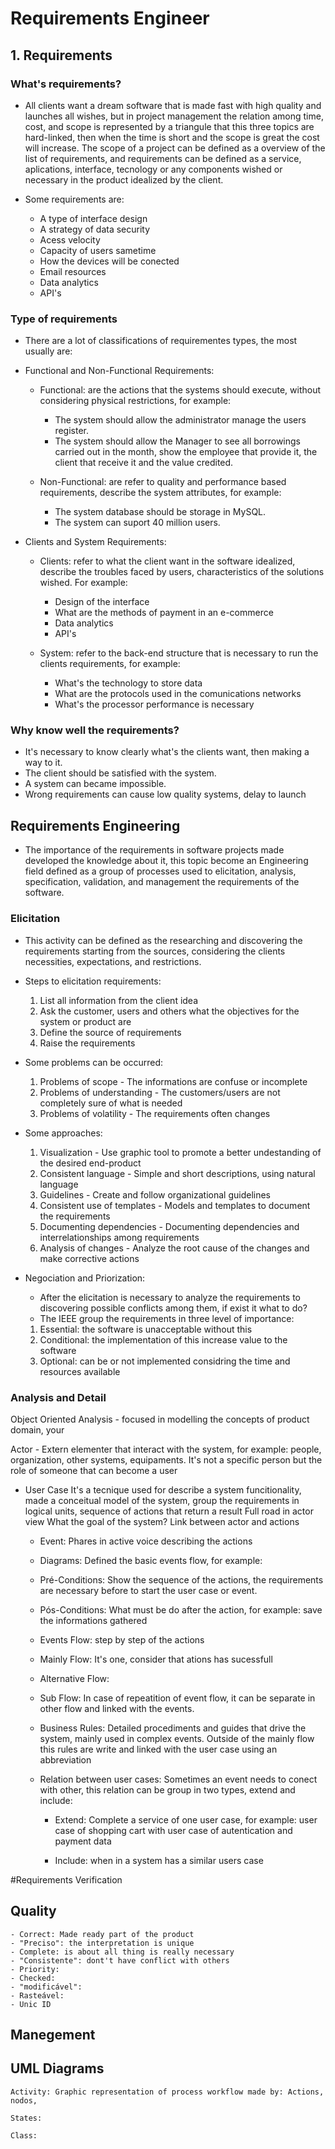# **Requirements Engineer**

## 1. Requirements

  ### What's requirements?

  - All clients want a dream software that is made fast with high quality and launches all wishes, but in project management the relation among time, cost, and scope is represented by a triangule that this three topics are hard-linked, then when the time is short and the scope is great the cost will increase. The scope of a project can be defined as a overview of the list of requirements, and requirements can be defined as a service, aplications, interface, tecnology or any components wished or necessary in the product idealized by the client.

  - Some requirements are:
    - A type of interface design
    - A strategy of data security
    - Acess velocity
    - Capacity of users sametime
    - How the devices will be conected
    - Email resources
    - Data analytics
    - API's


  ### Type of requirements

  - There are a lot of classifications of requirementes types, the most usually are:

  - Functional and Non-Functional Requirements:
    - Functional: are the actions that the systems should execute, without considering physical restrictions, for example:
       - The system should allow the administrator manage the users register.
       - The system should allow the Manager to see all borrowings carried out in the month, show the employee that provide it, the client that receive it and the value credited.

    - Non-Functional: are refer to quality and performance based requirements, describe the system attributes, for example:
       - The system database should be storage in MySQL.
       - The system can suport 40 million users.
    
  - Clients and System Requirements:
    - Clients: refer to what the client want in the software idealized, describe the troubles faced by users, characteristics of the solutions wished. For example:
      - Design of the interface
      - What are the methods of payment in an e-commerce
      - Data analytics
      - API's

    - System: refer to the back-end structure that is necessary to run the clients requirements, for example:
      - What's the technology to store data
      - What are the protocols used in the comunications networks
      - What's the processor performance is necessary
        
    
 ### Why know well the requirements?

   - It's necessary to know clearly what's the clients want, then making a way to it.
   - The client should be satisfied with the system.
   - A system can became impossible.
   - Wrong requirements can cause low quality systems, delay to launch

## Requirements Engineering

  - The importance of the requirements in software projects made developed the knowledge about it, this topic become an Engineering field defined as a group of processes used to elicitation, analysis, specification, validation, and management the requirements of the software.

  ### Elicitation 
  - This activity can be defined as the researching and discovering the requirements starting from the sources, considering the clients necessities, expectations, and restrictions.

  - Steps to elicitation requirements:
    1. List all information from the client idea
    2. Ask the customer, users and others what the objectives for the system or product are
    3. Define the source of requirements
    4. Raise the requirements

  - Some problems can be occurred:
    1. Problems of scope - The informations are confuse or incomplete
    2. Problems of understanding - The customers/users are not completely sure of what is needed
    3. Problems of volatility - The requirements often changes

  - Some approaches:
    1. Visualization - Use graphic tool to promote a better undestanding of the desired end-product
    2. Consistent language - Simple and short descriptions, using natural language
    3. Guidelines - Create and follow organizational guidelines
    4. Consistent use of templates - Models and templates to document the requirements
    5. Documenting dependencies - Documenting dependencies and interrelationships among requirements
    6. Analysis of changes - Analyze the root cause of the changes and make corrective actions

  - Negociation and Priorization:
    - After the elicitation is necessary to analyze the requirements to discovering possible conflicts among them, if exist it what to do?
    - The IEEE group the requirements in three level of importance:
    1. Essential: the software is unacceptable without this
    2. Conditional: the implementation of this increase value to the software
    3. Optional: can be or not implemented considring the time and resources available

  ### Analysis and Detail

  Object Oriented Analysis - focused in modelling the concepts of product domain, your 

  Actor - Extern elementer that interact with the system, for example: people, organization, other systems, equipaments. It's not a specific person but the role of someone that can become a user

  - User Case
    It's a tecnique used for describe a system funcitionality, made a conceitual model of the system, group the requirements in logical units, sequence of actions that return a result
    Full road in actor view
    What the goal of the system?
    Link between actor and actions

    - Event: Phares in active voice describing the actions
    
    - Diagrams: Defined the basic events flow, for example:

    - Pré-Conditions: Show the sequence of the actions, the requirements are necessary before to start the user case or event.

    - Pós-Conditions: What must be do after the action, for example: save the informations gathered

    - Events Flow: step by step of the actions

    - Mainly Flow: It's one, consider that ations has sucessfull

    - Alternative Flow:

    - Sub Flow: In case of repeatition of event flow, it can be separate in other flow and linked with the events.

    - Business Rules: Detailed procediments and guides that drive the system, mainly used in complex events. Outside of the mainly flow this rules are write and linked with the user case using an abbreviation

    - Relation between user cases: Sometimes an event needs to conect with other, this relation can be group in two types, extend and include:

      - Extend: Complete a service of one user case, for example: user case of shopping cart with user case of autentication and payment data

      - Include: when in a system has a similar users case 



#Requirements Verification
  

  ## Quality
    - Correct: Made ready part of the product
    - "Preciso": the interpretation is unique 
    - Complete: is about all thing is really necessary
    - "Consistente": dont't have conflict with others
    - Priority:
    - Checked:
    - "modificável":
    - Rasteável:
    - Unic ID

  ## Manegement


  ## UML Diagrams
    Activity: Graphic representation of process workflow made by: Actions, nodos,

    States:

    Class:  




